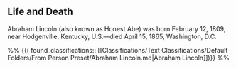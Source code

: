 ## Life and Death
Abraham Lincoln (also known as Honest Abe) was born February 12, 1809, near Hodgenville, Kentucky, U.S.—died April 15, 1865, Washington, D.C.

%%
{{( found_classifications:: [[Classifications/Text Classifications/Default Folders/From Person Preset/Abraham Lincoln.md|Abraham Lincoln]])}}
%%